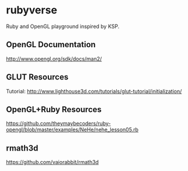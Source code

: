 rubyverse
=========

Ruby and OpenGL playground inspired by KSP.


OpenGL Documentation
--------------------
http://www.opengl.org/sdk/docs/man2/

GLUT Resources
--------------

Tutorial: http://www.lighthouse3d.com/tutorials/glut-tutorial/initialization/

OpenGL+Ruby Resources
---------------------
https://github.com/theymaybecoders/ruby-opengl/blob/master/examples/NeHe/nehe_lesson05.rb

rmath3d
-------
https://github.com/vaiorabbit/rmath3d